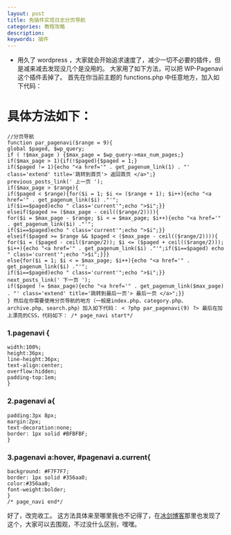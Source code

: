 ```yaml
---
layout: post
title: 免插件实现日志分页导航
categories: 教程攻略
description: 
keywords: 插件
---
```


- 用久了 wordpress ，大家就会开始追求速度了，减少一切不必要的插件，但是减来减去发现没几个是没用的。 大家用了如下方法，可以把 WP-Pagenavi 这个插件丢掉了。 首先在你当前主题的 functions.php 中任意地方，加入如下代码：


# 具体方法如下： #


    //分页导航
    function par_pagenavi($range = 9){
    global $paged, $wp_query;
    if ( !$max_page ) {$max_page = $wp_query->max_num_pages;}
    if($max_page > 1){if(!$paged){$paged = 1;}
    if($paged != 1){echo "<a href='" . get_pagenum_link(1) . "' class='extend' title='跳转到首页'> 返回首页 </a>";}
    previous_posts_link(' 上一页 ');
    if($max_page > $range){
    if($paged < $range){for($i = 1; $i <= ($range + 1); $i++){echo "<a href='" . get_pagenum_link($i) ."'";
    if($i==$paged)echo " class='current'";echo ">$i";}}
    elseif($paged >= ($max_page - ceil(($range/2)))){
    for($i = $max_page - $range; $i < = $max_page; $i++){echo "<a href='" . get_pagenum_link($i) ."'";
    if($i==$paged)echo " class='current'";echo ">$i";}}
    elseif($paged >= $range && $paged < ($max_page - ceil(($range/2)))){
    for($i = ($paged - ceil($range/2)); $i <= ($paged + ceil(($range/2))); $i++){echo "<a href='" . get_pagenum_link($i) ."'";if($i==$paged) echo " class='current'";echo ">$i";}}}
    else{for($i = 1; $i < = $max_page; $i++){echo "<a href='" . get_pagenum_link($i) ."'";
    if($i==$paged)echo " class='current'";echo ">$i";}}
    next_posts_link(' 下一页 ');
    if($paged != $max_page){echo "<a href='" . get_pagenum_link($max_page) . "' class='extend' title='跳转到最后一页'> 最后一页 </a>";}}
    } 然后在你需要使用分页导航的地方（一般是index.php、category.php、archive.php、search.php）加入如下代码： < ?php par_pagenavi(9) ?> 最后在加上漂亮的CSS，代码如下： /* page_navi start*/


### 1.pagenavi { ###

    width:100%;
    height:36px;
    line-height:36px;
    text-align:center;
    overflow:hidden;
    padding-top:1em;
    }

### 2.pagenavi a{ ###
    
    padding:3px 8px;
    margin:2px;
    text-decoration:none;
    border: 1px solid #BFBFBF;
    }

### 3.pagenavi a:hover, #pagenavi a.current{ ###

    background: #F7F7F7;
    border: 1px solid #356aa0;
    color:#356aa0;
    font-weight:bolder;
    }
    /* page_navi end*/

好了，改完收工。 这方法具体来至哪里我也不记得了，在<a href="https://jan.cm/" target="_blank">冰剑博客</a>那里也发现了这个，大家可以去围观，不过没什么区别，嘿嘿。